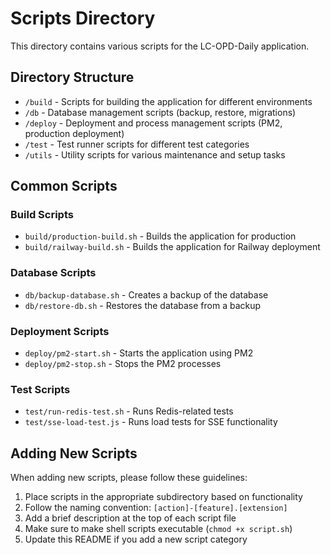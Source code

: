 # Scripts Directory

This directory contains various scripts for the LC-OPD-Daily application.

## Directory Structure

- `/build` - Scripts for building the application for different environments
- `/db` - Database management scripts (backup, restore, migrations)
- `/deploy` - Deployment and process management scripts (PM2, production deployment)
- `/test` - Test runner scripts for different test categories
- `/utils` - Utility scripts for various maintenance and setup tasks

## Common Scripts

### Build Scripts

- `build/production-build.sh` - Builds the application for production
- `build/railway-build.sh` - Builds the application for Railway deployment

### Database Scripts

- `db/backup-database.sh` - Creates a backup of the database
- `db/restore-db.sh` - Restores the database from a backup

### Deployment Scripts

- `deploy/pm2-start.sh` - Starts the application using PM2
- `deploy/pm2-stop.sh` - Stops the PM2 processes

### Test Scripts

- `test/run-redis-test.sh` - Runs Redis-related tests
- `test/sse-load-test.js` - Runs load tests for SSE functionality

## Adding New Scripts

When adding new scripts, please follow these guidelines:

1. Place scripts in the appropriate subdirectory based on functionality
2. Follow the naming convention: `[action]-[feature].[extension]`
3. Add a brief description at the top of each script file
4. Make sure to make shell scripts executable (`chmod +x script.sh`)
5. Update this README if you add a new script category
